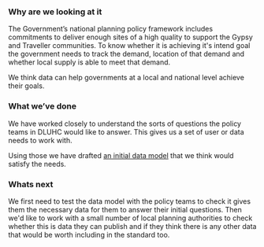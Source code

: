 ### Why are we looking at it

The Government’s national planning policy framework includes commitments to deliver enough sites of a high quality to support the Gypsy and Traveller communities. To know whether it is achieving it's intend goal the government needs to track the demand, location of that demand and whether local supply is able to meet that demand.

We think data can help governments at a local and national level achieve their goals.

### What we’ve done

We have worked closely to understand the sorts of questions the policy teams in DLUHC would like to answer. This gives us a set of user or data needs to work with.

Using those we have drafted [an initial data model](https://miro.com/app/board/uXjVNIiMA2Y=/) that we think would satisfy the needs.

### Whats next

We first need to test the data model with the policy teams to check it gives them the necessary data for them to answer their initial questions. Then we'd like to work with a small number of local planning authorities to check whether this is data they can publish and if they think there is any other data that would be worth including in the standard too.


